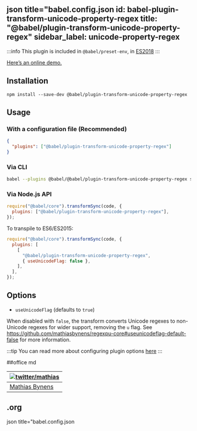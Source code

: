 json title="babel.config.json
id: babel-plugin-transform-unicode-property-regex
title: "@babel/plugin-transform-unicode-property-regex"
sidebar_label: unicode-property-regex
---

:::info
This plugin is included in `@babel/preset-env`, in [ES2018](https://github.com/tc39/proposals/blob/master/finished-proposals.md)
:::

[Here’s an online demo.](https://mothereff.in/regexpu#input=var+regex+%3D+/%5Cp%7BScript_Extensions%3DGreek%7D/u%3B&unicodePropertyEscape=1)

## Installation

```shell npm2yarn
npm install --save-dev @babel/plugin-transform-unicode-property-regex
```

## Usage

### With a configuration file (Recommended)

```json title="babel.config.json"
{
  "plugins": ["@babel/plugin-transform-unicode-property-regex"]
}
```

### Via CLI

```sh title="Shell"
babel --plugins @babel/@babel/plugin-transform-unicode-property-regex script.js
```

### Via Node.js API

```js title="JavaScript"
require("@babel/core").transformSync(code, {
  plugins: ["@babel/plugin-transform-unicode-property-regex"],
});
```

To transpile to ES6/ES2015:

```js title="JavaScript"
require("@babel/core").transformSync(code, {
  plugins: [
    [
      "@babel/plugin-transform-unicode-property-regex",
      { useUnicodeFlag: false },
    ],
  ],
});
```

## Options

- `useUnicodeFlag` (defaults to `true`)

When disabled with `false`, the transform converts Unicode regexes to
non-Unicode regexes for wider support, removing the `u` flag. See https://github.com/mathiasbynens/regexpu-core#useunicodeflag-default-false for more information.

:::tip
You can read more about configuring plugin options [here](https://babeljs.io/docs/en/plugins#plugin-options)
:::

##office md

| [![twitter/mathias](https://gravatar.com/avatar/24e08a9ea84deb17ae121074d0f17125?s=70)](https://twitter.com/mathias "Follow @mathias on Twitter") |
| ------------------------------------------------------------------------------------------------------------------------------------------------- |
| [Mathias Bynens](https://mathiasbynens.be/)                                                                                                       |
## .org 
json title="babel.config.json
